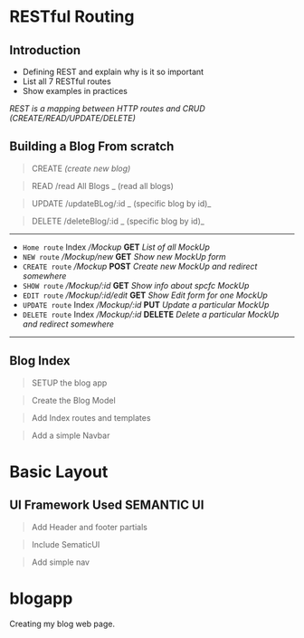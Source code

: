 # RESTful Routing

## Introduction 
* Defining REST and explain why is it so important
* List all 7 RESTful routes
* Show examples in practices 

_REST is a mapping between HTTP routes and CRUD (CREATE/READ/UPDATE/DELETE)_

**Building a Blog From scratch**
---
 > CREATE _(create new blog)_

 > READ /read All Blogs _ (read all blogs) 

 > UPDATE /updateBLog/:id _ (specific blog by id)_

 > DELETE /deleteBlog/:id _ (specific blog by id)_

 ___
* `Home route` Index */Mockup* **GET** _List of all MockUp_
* `NEW route`  */Mockup/new* **GET** _Show new MockUp form_
* `CREATE route` */Mockup* **POST** _Create new MockUp and redirect somewhere_
* `SHOW route` */Mockup/:id* **GET** _Show info about spcfc MockUp_
* `EDIT route` */Mockup/:id/edit* **GET** _Show Edit form for one MockUp_
* `UPDATE route` Index */Mockup/:id* **PUT** _Update a particular MockUp_
* `DELETE route` Index */Mockup/:id* **DELETE** _Delete a particular MockUp and redirect somewhere_
 ___

 ## Blog Index 

 > SETUP the blog app

 > Create the Blog Model

 > Add Index routes and templates

 > Add a simple Navbar
# Basic Layout 

## UI Framework Used **SEMANTIC UI**

> Add Header and footer partials

> Include SematicUI

> Add simple nav
# blogapp
Creating my blog web page.
